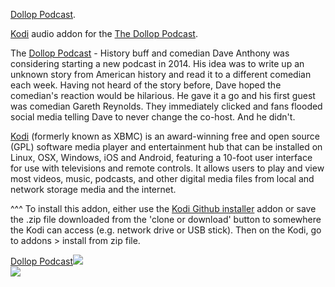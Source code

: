 <a href="https://dolloppodcast.com/">Dollop Podcast</a>.<br>

<a href="www.kodi.tv">Kodi</a> audio addon for the <a href="https://www.dolloppodcast.com/podcast">The Dollop Podcast</a>.<br>

The <a href="https://www.dolloppodcast.com/podcast">Dollop Podcast</a> - History buff and comedian Dave Anthony was considering starting a new podcast in 2014.  His idea was to write up an unknown story from American history and read it to a different comedian each week. Having not heard of the story before, Dave hoped the comedian's reaction would be hilarious.  He gave it a go and his first guest was comedian Gareth Reynolds.  They immediately clicked and fans flooded social media telling Dave to never change the co-host. And he didn't.<br>

<a href="www.kodi.tv">Kodi</a> (formerly known as XBMC) is an award-winning free and open source (GPL) software media player and entertainment hub that can be installed on Linux, OSX, Windows, iOS and Android, featuring a 10-foot user interface for use with televisions and remote controls. It allows users to play and view most videos, music, podcasts, and other digital media files from local and network storage media and the internet.<br>

^^^ To install this addon, either use the <a href="https://www.tvaddons.co/github-browser-kodi/">Kodi Github installer</a> addon or save the .zip file downloaded from the 'clone or download' button to somewhere the Kodi can access (e.g. network drive or USB stick). Then on the Kodi, go to addons > install from zip file.<br>

<a href="http://www.dolloppodcast.com">Dollop Podcast<img src="http://static1.squarespace.com/static/5cae25d58dfc8c9bbc638a9b/t/5d1237d497f79e0001145c49/1561475041378/The+Dollop+2018+logo+nameless.png"><br>
<a href="http://www.kodi.tv"><img src="https://kodi.tv/sites/default/files/page/field_image/about--devices.jpg">
